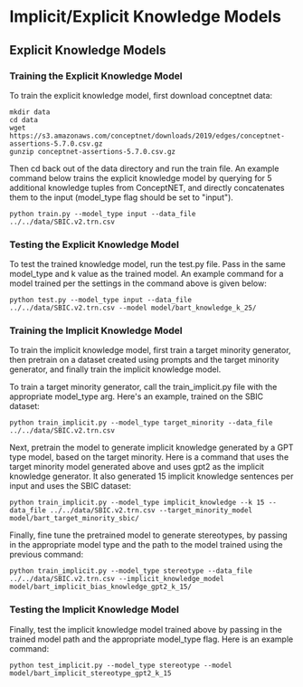 # Implicit/Explicit Knowledge Models

## Explicit Knowledge Models

### Training the Explicit Knowledge Model
To train the explicit knowledge model, first download conceptnet data:

```
mkdir data
cd data
wget https://s3.amazonaws.com/conceptnet/downloads/2019/edges/conceptnet-assertions-5.7.0.csv.gz
gunzip conceptnet-assertions-5.7.0.csv.gz
```

Then cd back out of the data directory and run the train file. An example command below trains the explicit knowledge model by querying for 5 additional 
knowledge tuples from ConceptNET, and directly concatenates them to the input (model_type flag should be set to "input").

```
python train.py --model_type input --data_file ../../data/SBIC.v2.trn.csv
```

### Testing the Explicit Knowledge Model
To test the trained knowledge model, run the test.py file. Pass in the same model_type and k value as the trained model. An example command for a model 
trained per the settings in the command above is given below:

```
python test.py --model_type input --data_file ../../data/SBIC.v2.trn.csv --model model/bart_knowledge_k_25/
```



### Training the Implicit Knowledge Model
To train the implicit knowledge model, first train a target minority generator, then pretrain on a dataset created using prompts and the target minority generator, and finally train the implicit knowledge model.

To train a target minority generator, call the train_implicit.py file with the appropriate model_type arg. Here's an example, trained on the SBIC dataset:

```
python train_implicit.py --model_type target_minority --data_file ../../data/SBIC.v2.trn.csv
```

Next, pretrain the model to generate implicit knowledge generated by a GPT type model, based on the target minority. Here is a command that uses the 
target minority model generated above and uses gpt2 as the implicit knowledge generator. It also generated 15 implicit knowledge sentences per input and
uses the SBIC dataset:

```
python train_implicit.py --model_type implicit_knowledge --k 15 --data_file ../../data/SBIC.v2.trn.csv --target_minority_model model/bart_target_minority_sbic/
```

Finally, fine tune the pretrained model to generate stereotypes, by passing in the appropriate model type and the path to the model trained using the 
previous command:

```
python train_implicit.py --model_type stereotype --data_file ../../data/SBIC.v2.trn.csv --implicit_knowledge_model model/bart_implicit_bias_knowledge_gpt2_k_15/
```

### Testing the Implicit Knowledge Model
Finally, test the implicit knowledge model trained above by passing in the trained model path and the appropriate model_type flag. Here is an example 
command:

```
python test_implicit.py --model_type stereotype --model model/bart_implicit_stereotype_gpt2_k_15
```
